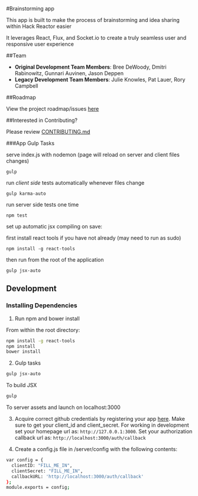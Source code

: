 #Brainstorming app

This app is built to make the process of brainstorming and idea sharing within Hack Reactor easier

It leverages React, Flux, and Socket.io to create a truly seamless user and responsive user experience

##Team

  - __Original Development Team Members__: Bree DeWoody, Dmitri Rabinowitz, Gunnari Auvinen, Jason Deppen
  - __Legacy Development Team Members__: Julie Knowles, Pat Lauer, Rory Campbell

##Roadmap

View the project roadmap/issues [here](https://waffle.io/kitchencooks/brainstorm)

##Interested in Contributing?

Please review [CONTRIBUTING.md](CONTRIBUTING.md)

###App Gulp Tasks

serve index.js with nodemon (page will reload on server and client files changes)

`gulp`

run *client side* tests automatically whenever files change

`gulp karma-auto`

run server side tests one time

`npm test`

set up automatic jsx compiling on save:

first install react tools if you have not already (may need to run as sudo)

`npm install -g react-tools`

then run from the root of the application

`gulp jsx-auto`

## Development

### Installing Dependencies

1. Run npm and bower install

From within the root directory:

```sh
npm install -g react-tools
npm install
bower install
```

2. Gulp tasks

```sh
gulp jsx-auto
```

To build JSX

```sh
gulp
```

To server assets and launch on localhost:3000

3. Acquire correct github credentials by registering your app [here](https://github.com/settings/applications). Make sure to get your client_id and client_secret. For working in development set your homepage url as: `http://127.0.0.1:3000`. Set your authorization callback url as: `http://localhost:3000/auth/callback`

4. Create a config.js file in /server/config with the following contents:
```sh
var config = {
  clientID: "FILL_ME_IN",
  clientSecret: "FILL_ME_IN",
  callbackURL: 'http://localhost:3000/auth/callback'
};
module.exports = config;
```
